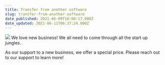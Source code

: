 ```yaml
---
title: Transfer from another software
slug: transfer-from-another-software
date_published: 2021-06-09T10:00:17.000Z
date_updated: 2021-06-11T06:37:24.000Z
---
```


![](__GHOST_URL__/content/images/2021/06/24d72a86967951.5da970738ab08-2.png)
We love new business! We all need to come through all the start up jungles.

As our support to a new business, we offer a special price. Please reach out to our support to learn more!
